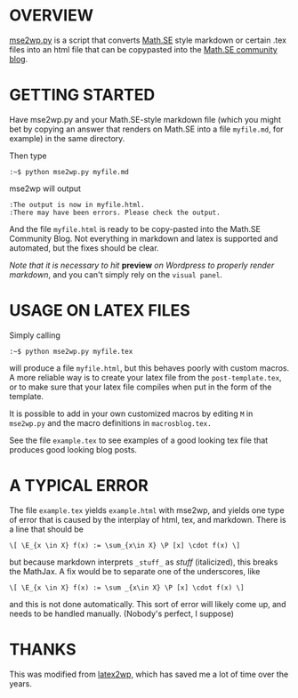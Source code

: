 OVERVIEW
==================

[mse2wp.py](https://github.com/davidlowryduda/mse2wp) is a script that converts
[Math.SE](http://math.stackexchange.com/) style markdown or certain .tex files 
into an html file that can be copypasted into the 
[Math.SE community blog](http://math.blogoverflow.com/).

GETTING STARTED
===============

Have mse2wp.py and your Math.SE-style markdown file (which you might bet by copying
an answer that renders on Math.SE into a file `myfile.md`, for example) in the
same directory. 

Then type

    :~$ python mse2wp.py myfile.md

mse2wp will output

    :The output is now in myfile.html.
    :There may have been errors. Please check the output.

And the file `myfile.html` is ready to be copy-pasted into the Math.SE Community
Blog. Not everything in markdown and latex is supported and automated, but the
fixes should be clear. 

*Note that it is necessary to hit* **preview** *on Wordpress to properly render
markdown*, and you can't simply rely on the `visual panel`. 
    
USAGE ON LATEX FILES
====================

Simply calling

    :~$ python mse2wp.py myfile.tex

will produce a file `myfile.html`, but this behaves poorly with custom macros. 
A more reliable way is to create your latex file from the `post-template.tex`,
or to make sure that your latex file compiles when put in the form of the template. 

It is possible to add in your own customized macros by editing `M` in `mse2wp.py`
and the macro definitions in `macrosblog.tex.`

See the file `example.tex` to see examples of a good looking tex file that
produces good looking blog posts. 

A TYPICAL ERROR
===============

The file `example.tex` yields `example.html` with mse2wp, and yields one type
of error that is caused by the interplay of html, tex, and markdown. There is
a line that should be

    \[ \E_{x \in X} f(x) := \sum_{x\in X} \P [x] \cdot f(x) \]

but because markdown interprets `_stuff_` as _stuff_ (italicized), this breaks
the MathJax. A fix would be to separate one of the underscores, like

    \[ \E_{x \in X} f(x) := \sum _{x\in X} \P [x] \cdot f(x) \]

and this is not done automatically. This sort of error will likely come up, and 
needs to be handled manually. (Nobody's perfect, I suppose)

THANKS
======

This was modified from [latex2wp](http://lucatrevisan.wordpress.com/latex-to-wordpress/),
which has saved me a lot of time over the years. 
